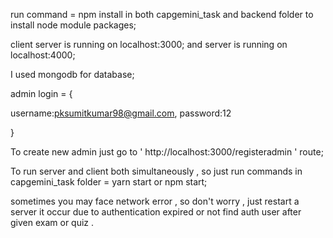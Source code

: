 run command =  npm install in both capgemini_task and backend folder to install node module packages;


client server is running on localhost:3000;
and server is running on localhost:4000;


I used mongodb for database;

admin login = {

username:pksumitkumar98@gmail.com,
password:12


}

To create new admin  just go to ' http://localhost:3000/registeradmin ' route;


To run server and client both simultaneously , so just run commands in capgemini_task folder =  yarn start or npm start;


sometimes  you may face network  error , so don't  worry , just restart a server it occur due  to authentication expired or not find auth user after given exam or quiz .











